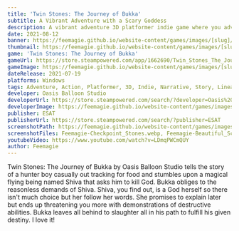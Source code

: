 ```yaml
---
title: 'Twin Stones: The Journey of Bukka'
subtitle: A Vibrant Adventure with a Scary Goddess
description: A vibrant adventure 3D platformer indie game where you adventure as young Bukka with a cute but deadly Goddess demanding that you save the world from the chaos caused by her none other than her brother.
date: 2021-08-12
banner: https://feemagie.github.io/website-content/games/images/[slug]/banner.webp
thumbnail: https://feemagie.github.io/website-content/games/images/[slug]/social-card.webp
game: 'Twin Stones: The Journey of Bukka'
gameUrl: https://store.steampowered.com/app/1662690/Twin_Stones_The_Journey_of_Bukka/
gameImage: https://feemagie.github.io/website-content/games/images/[slug]/game-cover.webp
dateRelease: 2021-07-19
platforms: Windows
tags: Adventure, Action, Platformer, 3D, Indie, Narrative, Story, Linear, Voice-Dialog, Speed-Run, Single-Player, Free, Colorful
developer: Oasis Balloon Studio
developerUrl: https://store.steampowered.com/search/?developer=Oasis%20Balloon%20-%20Studio
developerImage: https://feemagie.github.io/website-content/games/images/[slug]/developer.webp
publisher: ESAT
publisherUrl: https://store.steampowered.com/search/?publisher=ESAT
screenshotPath: https://feemagie.github.io/website-content/games/images/[slug]/screenshots
screenshotFiles: Feemagie-Checkpoint_Stones.webp, Feemagie-Beautiful_Sceneries.webp, Feemagie-Post_Explosion.webp, Feemagie-Rock_Surfing.webp, Feemagie-Slide_Dashing.webp
youtubeVideo: https://www.youtube.com/watch?v=LDmqPWCmQUY
author: Feemagie
---
```


Twin Stones: The Journey of Bukka by Oasis Balloon Studio tells the story of a hunter boy casually out tracking for food and stumbles upon a magical flying being named Shiva that asks him to kill God. Bukka obliges to the reasonless demands of Shiva. Shiva, you find out, is a God herself so there isn't much choice but her follow her words. She promises to explain later but ends up threatening you more with demonstrations of destructive abilities. Bukka leaves all behind to slaughter all in his path to fulfill his given destiny. I love it!